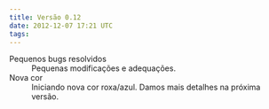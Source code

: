 ```yaml
---
title: Versão 0.12
date: 2012-12-07 17:21 UTC
tags:
---
```


<dl>
<dt>Pequenos bugs resolvidos</dt>
<dd>Pequenas modificações e adequações.</dd>

<dt>Nova cor</dt>
<dd>Iniciando nova cor roxa/azul. Damos mais detalhes na próxima versão.</dd>
</dl>
